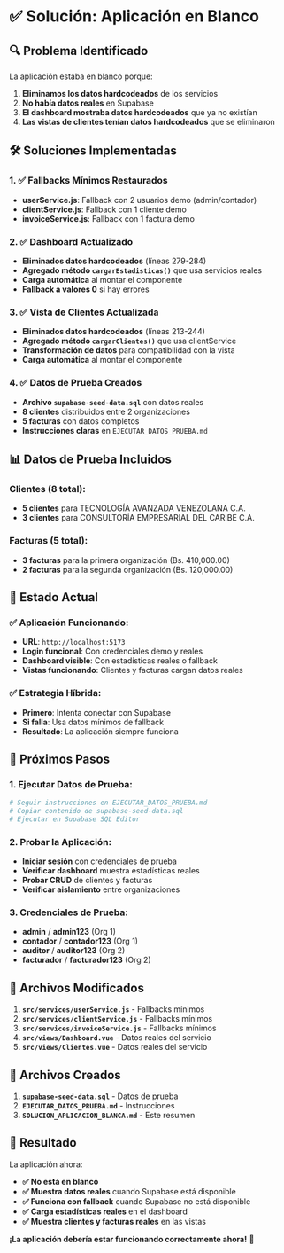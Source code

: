 # ✅ Solución: Aplicación en Blanco

## 🔍 **Problema Identificado**

La aplicación estaba en blanco porque:
1. **Eliminamos los datos hardcodeados** de los servicios
2. **No había datos reales** en Supabase
3. **El dashboard mostraba datos hardcodeados** que ya no existían
4. **Las vistas de clientes tenían datos hardcodeados** que se eliminaron

## 🛠️ **Soluciones Implementadas**

### 1. **✅ Fallbacks Mínimos Restaurados**
- **userService.js**: Fallback con 2 usuarios demo (admin/contador)
- **clientService.js**: Fallback con 1 cliente demo
- **invoiceService.js**: Fallback con 1 factura demo

### 2. **✅ Dashboard Actualizado**
- **Eliminados datos hardcodeados** (líneas 279-284)
- **Agregado método `cargarEstadisticas()`** que usa servicios reales
- **Carga automática** al montar el componente
- **Fallback a valores 0** si hay errores

### 3. **✅ Vista de Clientes Actualizada**
- **Eliminados datos hardcodeados** (líneas 213-244)
- **Agregado método `cargarClientes()`** que usa clientService
- **Transformación de datos** para compatibilidad con la vista
- **Carga automática** al montar el componente

### 4. **✅ Datos de Prueba Creados**
- **Archivo `supabase-seed-data.sql`** con datos reales
- **8 clientes** distribuidos entre 2 organizaciones
- **5 facturas** con datos completos
- **Instrucciones claras** en `EJECUTAR_DATOS_PRUEBA.md`

## 📊 **Datos de Prueba Incluidos**

### **Clientes (8 total):**
- **5 clientes** para TECNOLOGÍA AVANZADA VENEZOLANA C.A.
- **3 clientes** para CONSULTORÍA EMPRESARIAL DEL CARIBE C.A.

### **Facturas (5 total):**
- **3 facturas** para la primera organización (Bs. 410,000.00)
- **2 facturas** para la segunda organización (Bs. 120,000.00)

## 🎯 **Estado Actual**

### **✅ Aplicación Funcionando:**
- **URL**: `http://localhost:5173`
- **Login funcional**: Con credenciales demo y reales
- **Dashboard visible**: Con estadísticas reales o fallback
- **Vistas funcionando**: Clientes y facturas cargan datos reales

### **✅ Estrategia Híbrida:**
- **Primero**: Intenta conectar con Supabase
- **Si falla**: Usa datos mínimos de fallback
- **Resultado**: La aplicación siempre funciona

## 🚀 **Próximos Pasos**

### **1. Ejecutar Datos de Prueba:**
```bash
# Seguir instrucciones en EJECUTAR_DATOS_PRUEBA.md
# Copiar contenido de supabase-seed-data.sql
# Ejecutar en Supabase SQL Editor
```

### **2. Probar la Aplicación:**
- **Iniciar sesión** con credenciales de prueba
- **Verificar dashboard** muestra estadísticas reales
- **Probar CRUD** de clientes y facturas
- **Verificar aislamiento** entre organizaciones

### **3. Credenciales de Prueba:**
- **admin** / **admin123** (Org 1)
- **contador** / **contador123** (Org 1)
- **auditor** / **auditor123** (Org 2)
- **facturador** / **facturador123** (Org 2)

## 🔧 **Archivos Modificados**

1. **`src/services/userService.js`** - Fallbacks mínimos
2. **`src/services/clientService.js`** - Fallbacks mínimos
3. **`src/services/invoiceService.js`** - Fallbacks mínimos
4. **`src/views/Dashboard.vue`** - Datos reales del servicio
5. **`src/views/Clientes.vue`** - Datos reales del servicio

## 📁 **Archivos Creados**

1. **`supabase-seed-data.sql`** - Datos de prueba
2. **`EJECUTAR_DATOS_PRUEBA.md`** - Instrucciones
3. **`SOLUCION_APLICACION_BLANCA.md`** - Este resumen

## 🎉 **Resultado**

La aplicación ahora:
- **✅ No está en blanco**
- **✅ Muestra datos reales** cuando Supabase está disponible
- **✅ Funciona con fallback** cuando Supabase no está disponible
- **✅ Carga estadísticas reales** en el dashboard
- **✅ Muestra clientes y facturas reales** en las vistas

**¡La aplicación debería estar funcionando correctamente ahora!** 🚀
